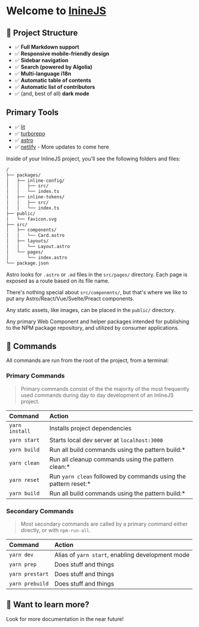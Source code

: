 # Welcome to [InineJS](https://github.com/inlinejs/inline)

## 🚀 Project Structure

- ✅ **Full Markdown support**
- ✅ **Responsive mobile-friendly design**
- ✅ **Sidebar navigation**
- ✅ **Search (powered by Algolia)**
- ✅ **Multi-language i18n**
- ✅ **Automatic table of contents**
- ✅ **Automatic list of contributors**
- ✅ (and, best of all) **dark mode**

## Primary Tools

- ✅ [lit](https://lit.dev/)
- ✅ [turborepo](https://turborepo.org/)
- ✅ [astro](https://astro.build/)
- ✅ [netlify](https://www.netlify.com/) - More updates to come here


Inside of your InlineJS project, you'll see the following folders and files:

```txt
/
├── packages/
│   ├── inline-config/
│   │   ├── src/
│   │   └── index.ts
│   ├── inline-tokens/
│   │   ├── src/
│   │   └── index.ts
├── public/
│   └── favicon.svg
├── src/
│   ├── components/
│   │   └── Card.astro
│   ├── layouts/
│   │   └── Layout.astro
│   └── pages/
│       └── index.astro
└── package.json
```

Astro looks for `.astro` or `.md` files in the `src/pages/` directory. Each page is exposed as a route based on its file name.

There's nothing special about `src/components/`, but that's where we like to put any Astro/React/Vue/Svelte/Preact components.

Any static assets, like images, can be placed in the `public/` directory.

Any primary Web Component and helper packages intended for publishing to the NPM package repository, and utilized by consumer applications.

## 🧞 Commands

All commands are run from the root of the project, from a terminal:

### Primary Commands

> Primary commands consist of the the majority of the most frequently used commands
> during day to day development of an InlineJS project.

| Command                | Action                                                             |
| :--------------------- | :----------------------------------------------------------------- |
| `yarn install`         | Installs project dependencies                                      |
| `yarn start`           | Starts local dev server at `localhost:3000`                        |
| `yarn build`           | Run all build commands using the pattern build:*                   |
| `yarn clean`           | Run all cleanup commands using the pattern clean:*                 |
| `yarn reset`           | Run `yarn clean` followed by  commands using the pattern reset:*   |
| `yarn build`           | Run all build commands using the pattern build:*                   |

### Secondary Commands

> Most secondary commands are called by a primary command either directly, or with `npm-run-all`.

| Command                | Action                                             |
| :--------------------- | :------------------------------------------------- |
| `yarn dev`             | Alias of `yarn start`, enabling development mode   |
| `yarn prep`            | Does stuff and things                              |
| `yarn prestart`        | Does stuff and things                              |
| `yarn prebuild`        | Does stuff and things                              |

## 👀 Want to learn more?

Look for more documentation in the near future!
